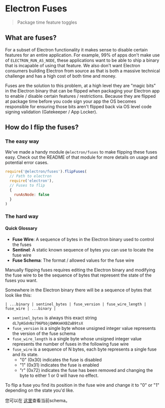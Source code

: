 # Electron Fuses

> Package time feature toggles

## What are fuses?

For a subset of Electron functionality it makes sense to disable certain features for an entire application.  For example, 99% of apps don't make use of `ELECTRON_RUN_AS_NODE`, these applications want to be able to ship a binary that is incapable of using that feature.  We also don't want Electron consumers building Electron from source as that is both a massive technical challenge and has a high cost of both time and money.

Fuses are the solution to this problem, at a high level they are "magic bits" in the Electron binary that can be flipped when packaging your Electron app to enable / disable certain features / restrictions.  Because they are flipped at package time before you code sign your app the OS becomes responsible for ensuring those bits aren't flipped back via OS level code signing validation (Gatekeeper / App Locker).

## How do I flip the fuses?

### The easy way

We've made a handy module `@electron/fuses` to make flipping these fuses easy.  Check out the README of that module for more details on usage and potential error cases.

```js
require('@electron/fuses').flipFuses(
  // Path to electron
  require('electron'),
  // Fuses to flip
  {
    runAsNode: false
  }
)
```

### The hard way

#### Quick Glossary

* **Fuse Wire**: A sequence of bytes in the Electron binary used to control the fuses
* **Sentinel**: A static known sequence of bytes you can use to locate the fuse wire
* **Fuse Schema**: The format / allowed values for the fuse wire

Manually flipping fuses requires editing the Electron binary and modifying the fuse wire to be the sequence of bytes that represent the state of the fuses you want.

Somewhere in the Electron binary there will be a sequence of bytes that look like this:

```text
| ...binary | sentinel_bytes | fuse_version | fuse_wire_length | fuse_wire | ...binary |
```

* `sentinel_bytes` is always this exact string `dL7pKGdnNz796PbbjQWNKmHXBZaB9tsX`
* `fuse_version` is a single byte whose unsigned integer value represents the version of the fuse schema
* `fuse_wire_length` is a single byte whose unsigned integer value represents the number of fuses in the following fuse wire
* `fuse_wire` is a sequence of N bytes, each byte represents a single fuse and its state.
  * "0" (0x30) indicates the fuse is disabled
  * "1" (0x31) indicates the fuse is enabled
  * "r" (0x72) indicates the fuse has been removed and changing the byte to either 1 or 0 will have no effect.

To flip a fuse you find its position in the fuse wire and change it to "0" or "1" depending on the state you'd like.

您可以在 [这里](https://github.com/electron/electron/blob/master/build/fuses/fuses.json5)查看当前schema。
